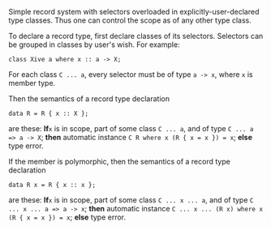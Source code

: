 
Simple record system with selectors overloaded in explicitly-user-declared type classes. Thus one can control the scope as of any other type class.


To declare a record type, first declare classes of its selectors. Selectors can be grouped in classes by user's wish. For example:

```wiki
class Xive a where x :: a -> X;
```


For each class `C ... a`, every selector must be of type `a -> x`, where `x` is member type.


Then the semantics of a record type declaration

```wiki
data R = R { x :: X };
```


are these:
**If**`x` is in scope, part of some class `C ... a`, and of type `C ... a => a -> X`;
**then** automatic instance `C R where x (R { x = x }) = x`;
**else** type error.


If the member is polymorphic, then the semantics of a record type declaration

```wiki
data R x = R { x :: x };
```


are these:
**If**`x` is in scope, part of some class `C ... x ... a`, and of type `C ... x ... a => a -> x`;
**then** automatic instance `C ... x ... (R x) where x (R { x = x }) = x`;
**else** type error.
